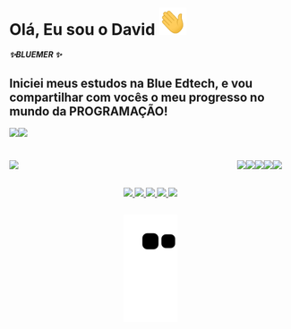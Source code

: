 # Olá, Eu sou o David <img src="https://github.com/Leoruiz197/Leoruiz197/blob/main/img/Hi.gif" width="50px" margin="50px">
##### ✨BLUEMER ✨



## Iniciei meus estudos na Blue Edtech, e vou compartilhar com vocês o meu progresso no mundo da PROGRAMAÇÃO!




<p style = display: "inline block" align = "justify" >
  <img width = "420px" src="https://github-readme-stats.vercel.app/api?username=sirdav1d&show_icons=true&theme=chartreuse-dark"><img width = "420px" src="https://github-readme-streak-stats.herokuapp.com/?user=sirdav1d&theme=chartreuse-dark"> 
   <p/>
  
  #
  
<div style = display: "inline block" align = "center" margin = "0px"> 
   <img style = display: "inline block" align = "left" width = "390" src= "https://github-readme-stats.vercel.app/api/top-langs/?username=sirdav1d&theme=chartreuse-dark"><img src="https://img.icons8.com/color/48/000000/javascript--v2.png"/><img src="https://img.icons8.com/color/48/000000/nodejs.png"/><img src="https://img.icons8.com/color/48/000000/git.png"/><img src="https://img.icons8.com/color/48/000000/visual-studio-code-2019.png"/><img src="https://img.icons8.com/color/48/000000/npm.png"/>
    <div/>

  ##
  
<div>
<a href= "https://www.facebook.com/davidd.diniz" target= "_blank"/><img src="https://img.icons8.com/fluency/48/000000/facebook.png" /> <a href= "https://www.instagram.com/david_dinz" target= "_blank"/> <img src="https://img.icons8.com/fluency/48/000000/instagram-new.png"/><a href= "https://www.linkedin.com/in/david-dev-"/> <img src="https://img.icons8.com/fluency/48/000000/linkedin.png"/><a href= "https://wa.me/qr/BW3LGX5V4PVYF1"/> <img src="https://img.icons8.com/color/48/000000/whatsapp--v1.png"/> <a href= "https://discord.gg/5VfW8qps"/> <img src="https://img.icons8.com/fluency/48/000000/discord-logo.png"/>
   <div/>
   
## 

  
![Snake animation](https://github.com/rafaballerini/rafaballerini/blob/output/github-contribution-grid-snake.svg)
  
  ##

<!--
**sirdav1d/sirdav1d** is a ✨ _special_ ✨ repository because its `README.md` (this file) appears on your GitHub profile.

Here are some ideas to get you started:

- 🔭 I’m currently working on ...
- 🌱 I’m currently learning ...
- 👯 I’m looking to collaborate on ...
- 🤔 I’m looking for help with ...
- 💬 Ask me about ...
- 📫 How to reach me: ...
- 😄 Pronouns: ...
- ⚡ Fun fact: ...
-->

